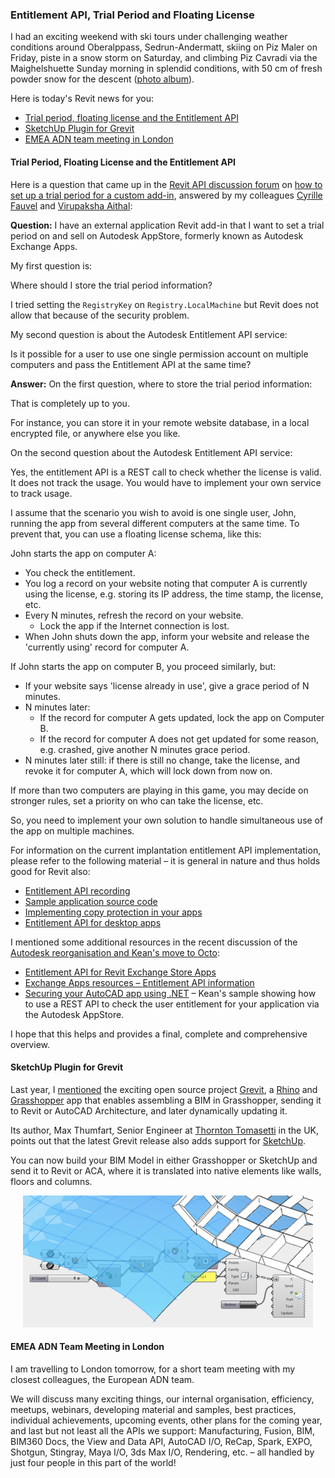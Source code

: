 <head>
<meta http-equiv="Content-Type" content="text/html; charset=utf-8">
<link rel="stylesheet" type="text/css" href="bc.css">
<script src="run_prettify.js" type="text/javascript"></script>
<!---
<script src="https://google-code-prettify.googlecode.com/svn/loader/run_prettify.js" type="text/javascript"></script>
-->
</head>

<!---


#dotnet #csharp
#fsharp #python
#responsivedesign #typepad
#ah8 #augi #dotnet
#stingray #rendering
#3dweb #3dviewAPI #html5 #threejs #webgl #3d #mobile #vr #ecommerce
#Markdown #Fusion360 #Fusion360Hackathon
#javascript
#RestSharp #restAPI
#mongoosejs #mongodb #nodejs
#rtceur
#xaml
#3dweb #a360 #3dwebaccel #webgl @adskForge
@AutodeskReCap @Adsk3dsMax
#revitAPI #bim #aec #3dwebcoder #adsk #adskdevnetwrk @jimquanci @keanw
#au2015 #rtceur
#eraofconnection
#RMS @researchdigisus
@adskForge #3dwebaccel
#a360
@github

Revit API, Jeremy Tammik, akn_include

Entitlement API Trial Period and Floating License #revitAPI #3dwebcoder @AutodeskRevit #bim #aec #adsk #grevit

I had an exciting weekend with ski tours under challenging weather conditions around Oberalppass, Sedrun-Andermatt, skiing on Piz Maler on Friday, piste in a snow storm on Saturday, and climbing Piz Cavradi via the Maighelshuette Sunday morning in splendid conditions, with 50 cm of fresh powder snow for the descent.
Here is today's Revit news for you
&ndash; Trial period, floating license and the Entitlement API
&ndash; SketchUp Plugin for Grevit
&ndash; EMEA ADN team meeting in London...

-->

### Entitlement API, Trial Period and Floating License

I had an exciting weekend with ski tours under challenging weather conditions around Oberalppass, Sedrun-Andermatt, skiing on Piz Maler on Friday, piste in a snow storm on Saturday, and climbing Piz Cavradi via the Maighelshuette Sunday morning in splendid conditions, with 50 cm of fresh powder snow for the descent
([photo album](https://www.facebook.com/media/set/?set=a.10207632719508939&type=1&l=42a28d5c14)).

Here is today's Revit news for you:

- [Trial period, floating license and the Entitlement API](#2)
- [SketchUp Plugin for Grevit](#3)
- [EMEA ADN team meeting in London](#4)

#### <a name="2"></a>Trial Period, Floating License and the Entitlement API

Here is a question that came up in
the [Revit API discussion forum](http://forums.autodesk.com/t5/revit-api/bd-p/160)
on [how to set up a trial period for a custom add-in](http://forums.autodesk.com/t5/revit-api/dynamic-model-update-after-loading-family/m-p/6052310),
answered by my
colleagues [Cyrille Fauvel](http://adndevblog.typepad.com/cloud_and_mobile/cyrille-fauvel.html)
and [Virupaksha Aithal](http://adndevblog.typepad.com/autocad/virupaksha-aithal.html):


**Question:** I have an external application Revit add-in that I want to set a trial period on and sell on Autodesk AppStore, formerly known as Autodesk Exchange Apps.

My first question is:

Where should I store the trial period information?

I tried setting the `RegistryKey` on `Registry.LocalMachine` but Revit does not allow that because of the security problem.

My second question is about the Autodesk Entitlement API service:

Is it possible for a user to use one single permission account on multiple computers and pass the Entitlement API at the same time?

**Answer:** On the first question, where to store the trial period information:

That is completely up to you.

For instance, you can store it in your remote website database, in a local encrypted file, or anywhere else you like.

On the second question about the Autodesk Entitlement API service:

Yes, the entitlement API is a REST call to check whether the license is valid. It does not track the usage.
You would have to implement your own service to track usage.

I assume that the scenario you wish to avoid is one single user, John, running the app from several different computers at the same time.
To prevent that, you can use a floating license schema, like this:

John starts the app on computer A:

- You check the entitlement.
- You log a record on your website noting that computer A is currently using the license, e.g. storing its IP address, the time stamp, the license, etc.
- Every N minutes, refresh the record on your website.
    - Lock the app if the Internet connection is lost.
- When John shuts down the app, inform your website and release the 'currently using' record for computer A.

If John starts the app on computer B, you proceed similarly, but:

- If your website says 'license already in use', give a grace period of N minutes.
- N minutes later:
    - If the record for computer A gets updated, lock the app on Computer B.
    - If the record for computer A does not get updated for some reason, e.g. crashed, give another N minutes grace period.
- N minutes later still: if there is still no change, take the license, and revoke it for computer A, which will lock down from now on.

If more than two computers are playing in this game, you may decide on stronger rules, set a priority on who can take the license, etc.

So, you need to implement your own solution to handle simultaneous use of the app on multiple machines.

For information on the current implantation entitlement API implementation, please refer to the following material &ndash; it is general in nature and thus holds good for Revit also:

- [Entitlement API recording](https://autodesk.box.com/s/aj41r4y9inou6hh3mps2ri8stz9nelt1)
- [Sample application source code](https://github.com/ADN-DevTech/EntitlementAPI)
- [Implementing copy protection in your apps](http://usa.autodesk.com/adsk/servlet/item?siteID=123112&id=24243607)
- [Entitlement API for desktop apps](http://usa.autodesk.com/adsk/servlet/item?siteID=123112&id=24243865)

I mentioned some additional resources in the recent discussion of the [Autodesk reorganisation and Kean's move to Octo](http://thebuildingcoder.typepad.com/blog/2016/02/reorg-fomt-devcon-ted-qr-custom-exporter-quality.html#2):

- [Entitlement API for Revit Exchange Store Apps](http://adndevblog.typepad.com/aec/2015/04/entitlement-api-for-revit-exchange-store-apps.html)
- [Exchange Apps resources &ndash; Entitlement API information](http://thebuildingcoder.typepad.com/blog/2014/05/exchange-apps-webinar-recording-and-resources.html#3)
- [Securing your AutoCAD app using .NET](http://through-the-interface.typepad.com/through_the_interface/2016/02/securing-your-autocad-app-using-net.html) &ndash; Kean's sample showing how to use a REST API to check the user entitlement for your application via the Autodesk AppStore.

I hope that this helps and provides a final, complete and comprehensive overview.



#### <a name="3"></a>SketchUp Plugin for Grevit

Last year,
I [mentioned](http://thebuildingcoder.typepad.com/blog/2015/07/grevit-firerating-in-the-cloud-demo-deployment-vacation.html#3) the
exciting open source project [Grevit](http://grevit.net),
a [Rhino](http://www.rhino3d.com) and [Grasshopper](http://www.grasshopper3d.com) app
that enables assembling a BIM in Grasshopper, sending it to Revit or AutoCAD Architecture, and later dynamically updating it.

Its author, Max Thumfart, Senior Engineer at [Thornton Tomasetti](http://www.thorntontomasetti.com) in
the UK, points out that the latest Grevit release also adds support
for [SketchUp](http://www.sketchup.com).

You can now build your BIM Model in either Grasshopper or SketchUp and send it to Revit or ACA, where it is translated into native elements like walls, floors and columns.

<center>
<img src="img/grevit.png" alt="Grevit" width="464">
</center>


#### <a name="4"></a>EMEA ADN Team Meeting in London

I am travelling to London tomorrow, for a short team meeting with my closest colleagues, the European ADN team.

We will discuss many exciting things, our internal organisation, efficiency, meetups, webinars, developing material and samples, best practices, individual achievements, upcoming events, other plans for the coming year, and last but not least all the APIs we support: Manufacturing, Fusion, BIM, BIM360 Docs, the View and Data API, AutoCAD I/O, ReCap, Spark, EXPO, Shotgun, Stingray, Maya I/O, 3ds Max I/O, Rendering, etc. &ndash; all handled by just four people in this part of the world!

